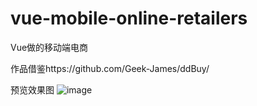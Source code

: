 # vue-mobile-online-retailers
Vue做的移动端电商

作品借鉴https://github.com/Geek-James/ddBuy/

预览效果图
![image](https://github.com/foreversimon/vue-mobile-online-retailers/blob/master/GIF.gif)
